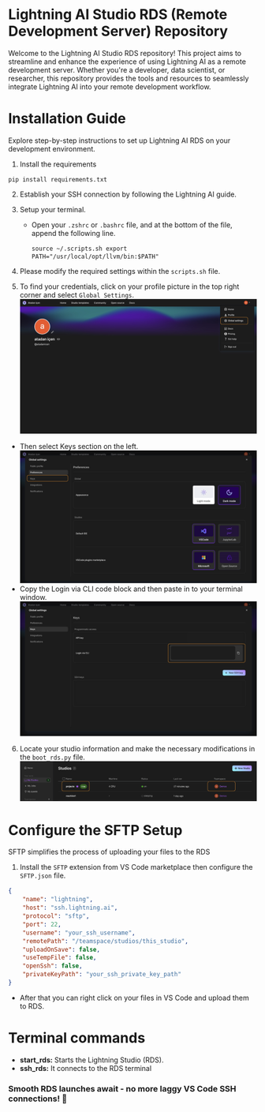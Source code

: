  # Lightning AI Studio RDS (Remote Development Server) Repository

Welcome to the Lightning AI Studio RDS repository! This project aims to streamline and enhance the experience of using Lightning AI as a remote development server. Whether you're a developer, data scientist, or researcher, this repository provides the tools and resources to seamlessly integrate Lightning AI into your remote development workflow.

# Installation Guide

Explore step-by-step instructions to set up Lightning AI RDS on your development environment.

1. Install the requirements
```
pip install requirements.txt
```
2. Establish your SSH connection by following the Lightning AI guide.
3. Setup your terminal.
 
    - Open your `.zshrc` or `.bashrc` file, and at the bottom of the file, append the following line.
        ```
        source ~/.scripts.sh export PATH="/usr/local/opt/llvm/bin:$PATH"
        ```
4. Please modify the required settings within the `scripts.sh` file.
5. To find your credentials, click on your profile picture in the top right corner and select `Global Settings`.
![find the studio details](src/ss2.jpeg "How to find the studio name ?")
 - Then select Keys section on the left.
 ![find the studio details](src/ss3.jpeg "How to find the studio name ?")
  - Copy the Login via CLI code block and then paste in to your terminal window.
 ![find the studio details](src/ss4.jpeg "How to find the studio name ?")

6. Locate your studio information and make the necessary modifications in the `boot_rds.py` file.
![find the studio details](src/ss1.jpeg "How to find the studio name ?")

# Configure the SFTP Setup
SFTP simplifies the process of uploading your files to the RDS
1. Install the `SFTP` extension from VS Code marketplace then configure the `SFTP.json` file.
```json
{
    "name": "lightning",
    "host": "ssh.lightning.ai",
    "protocol": "sftp",
    "port": 22,
    "username": "your_ssh_username",
    "remotePath": "/teamspace/studios/this_studio",
    "uploadOnSave": false,
    "useTempFile": false,
    "openSsh": false,
    "privateKeyPath": "your_ssh_private_key_path"
}
```
 - After that you can right click on your files in VS Code and upload them to RDS.
# Terminal commands
- **start_rds:** Starts the Lightning Studio (RDS).
- **ssh_rds:** It connects to the RDS terminal

### Smooth RDS launches await - no more laggy VS Code SSH connections! 🚀